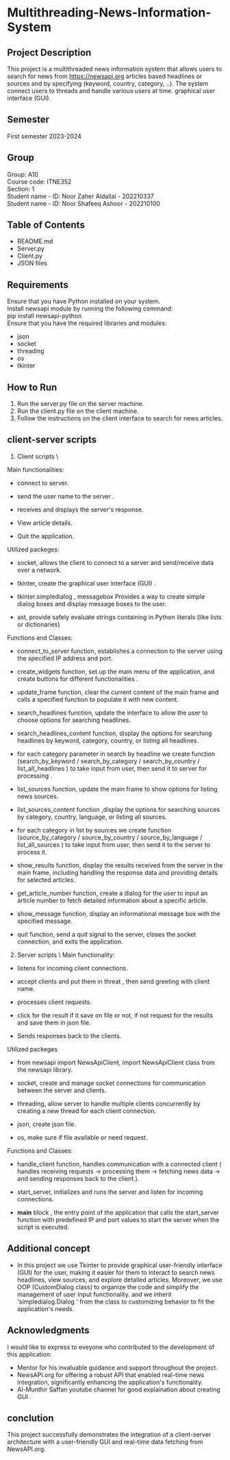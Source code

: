 # Multithreading-News-Information-System
## Project Description
This project is a multithreaded news information system that allows users to search for news from https://newsapi.org articles based headlines or sources and by specifying (keyword, country, category, ..). The system connect users to threads and handle various users at time.
  graphical user interface (GUI).
## Semester
First semester 2023-2024
## Group
Group: A10 \
Course code: ITNE352  
Section: 1 \
Student name - ID: Noor Zaher Aldallal - 202210337 \
Student name - ID: Noor Shafeeq Ashoor - 202210100 
## Table of Contents
+ README.md
+ Server.py
+ Client.py
+ JSON files
## Requirements
Ensure that you have Python installed on your system. \
Install newsapi module by running the following command: \
pip install newsapi-python \
Ensure that you have the required libraries and modules:
- json
- socket
- threading
- os
- tkinter
## How to Run
1. Run the server.py file on the server machine.
2. Run the client.py file on the client machine.
3. Follow the instructions on the client interface to search for news articles.
## client-server scripts 
1. Client scripts \

 Main functionalities: 
- connect to server.

- send the user name to the server .

- receives and displays the server's response.

- View article details.

- Quit the application.

Utilized packeges:
- socket, allows the client to connect to a server and send/receive data over a network.

- tkinter, create the graphical user interface (GUI) .

- tkinter.simpledialog , messagebox Provides a way to create simple dialog boxes and display message boxes to the user.

- ast, provide safely evaluate strings containing in Python literals (like lists or dictionaries) 


Functions and Classes: 
- connect_to_server function, establishes a connection to the server using the specified IP address and port.

- create_widgets function, set up the main menu of the application, and create buttons for different functionalities .

- update_frame function, clear the current content of the main frame and calls a specified function to populate it with new content.


- search_headlines function, update the interface to allow the user to choose options for searching headlines.

- search_headlines_content function, display the options for searching headlines by keyword, category, country, or listing all headlines.

- for each category parameter in search by headline we create function (search_by_keyword / search_by_category / search_by_country / list_all_headlines ) to take input from user, then send it to server for processing .

- list_sources function, update the main frame to show options for listing news sources.

- list_sources_content function ,display the options for searching sources by category, country, language, or listing all sources.

- for each category in list by sources we create function (source_by_category / source_by_country / source_by_language / list_all_sources ) to take input from user, then send it to the server to process it.

- show_results function, display the results received from the server in the main frame, including handling the response data and providing details for selected articles.

- get_article_number function, create a dialog for the user to input an article number to fetch detailed information about a specific article.

- show_message function, display an informational message box with the specified message.

- quit function, send a quit signal to the server, closes the socket connection, and exits the application.

2. Server scripts \ 
 Main functionality:

- listens for incoming client connections.

- accept clients and put them in threat , then send greeting with client name.

- processes client requests.

- click for the result if it save on file or not, if not request for the results and save them in json file.

- Sends responses back to the clients.

 Utilized packeges

 - from newsapi import NewsApiClient, import NewsApiClient class from the newsapi library.

- socket, create and manage socket connections for communication between the server and clients.

- threading, allow server to handle multiple clients concurrently  by creating a new thread for each client connection.

- json, create json file.

- os, make sure if file available or need request.

Functions and Classes: 
- handle_client function, handles communication with a connected client ( handles receiving requests -> processing them -> fetching news data -> and sending responses back to the client.). 

- start_server, initializes and runs the server and listen for incoming connections.

- __main__ block , the entry point of the application that calls the start_server function with predefined IP and port values to start the server when the script is executed.

## Additional concept
- In this project we use Tkinter to provide graphical user-friendly interface (GUI) for the user, making it easier for them to  interact to search news headlines, view sources, and explore detailed articles. Moreover, we use OOP (CustomDialog class) to organize the code and simplify the management of user input functionality. and we inherit 'simpledialog.Dialog ' from the class to customizing behavior to fit the application's needs.

## Acknowledgments 
I would like to express to eveyone who contributed to the development of this application:
- Mentor for his invaluable guidance and support throughout the project.
- NewsAPI.org for offering a robust API that enabled real-time news integration, significantly enhancing the application's functionality.
- Al-Munthir Saffan youtube channel for good explaination about creating GUI .


## conclution
This project successfully demonstrates the integration of a client-server architecture with a user-friendly GUI and real-time data fetching from NewsAPI.org. 


